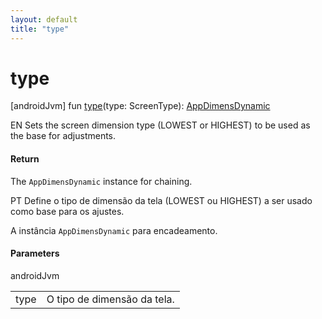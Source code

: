 ```yaml
---
layout: default
title: "type"
---
```


# type

[androidJvm]
fun [type](type.md)(type: ScreenType): [AppDimensDynamic](index.md)

EN Sets the screen dimension type (LOWEST or HIGHEST) to be used as the base for adjustments.

#### Return

The `AppDimensDynamic` instance for chaining.

PT Define o tipo de dimensão da tela (LOWEST ou HIGHEST) a ser usado como base para os ajustes.

A instância `AppDimensDynamic` para encadeamento.

#### Parameters

androidJvm

| | |
|---|---|
| type | O tipo de dimensão da tela. |
